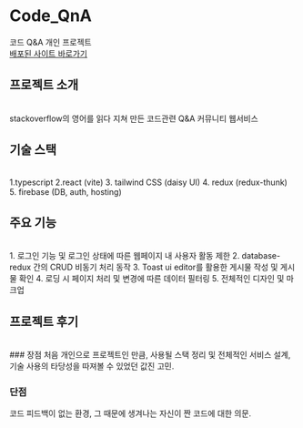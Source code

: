 # Code_QnA
코드 Q&amp;A 개인 프로젝트
<br>
[배포된 사이트 바로가기](https://code-qna.firebaseapp.com/)

## 프로젝트 소개
<br>
stackoverflow의 영어를 읽다 지쳐 만든 코드관련 Q&amp;A 커뮤니티 웹서비스

## 기술 스택
<br>
1.typescript
2.react (vite)
3. tailwind CSS (daisy UI)
4. redux (redux-thunk)
5. firebase (DB, auth, hosting)

## 주요 기능
<br>
1. 로그인 기능 및 로그인 상태에 따른 웹페이지 내 사용자 활동 제한
2. database-redux 간의 CRUD 비동기 처리 동작
3. Toast ui editor를 활용한 게시물 작성 및 게시물 확인
4. 로딩 시 페이지 처리 및 변경에 따른 데이터 필터링
5. 전체적인 디자인 및 마크업

## 프로젝트 후기
<br>
### 장점
처음 개인으로 프로젝트인 만큼, 사용될 스택 정리 및 전체적인 서비스 설계, 기술 사용의 타당성을 따져볼 수 있었던 값진 고민.


### 단점
코드 피드백이 없는 환경, 그 때문에 생겨나는 자신이 짠 코드에 대한 의문.
